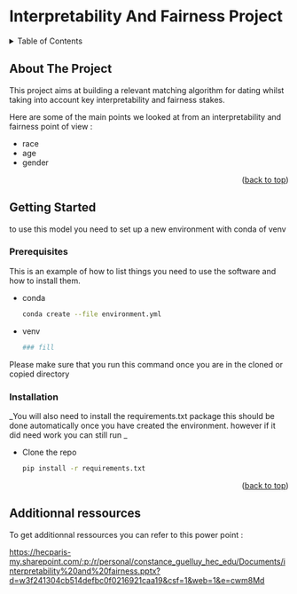 # Interpretability And Fairness Project 


<!-- TABLE OF CONTENTS -->
<details>
  <summary>Table of Contents</summary>
  <ol>
    <li>
      <a href="#about-the-project">About The Project</a>
      <ul>
        <li><a href="#built-with">Built With</a></li>
      </ul>
    </li>
    <li>
      <a href="#getting-started">Getting Started</a>
      <ul>
        <li><a href="#prerequisites">Prerequisites</a></li>
        <li><a href="#installation">Installation</a></li>
      </ul>
    </li>
    <li><a href="#Ressources">Usage</a></li>
    <li><a href="#contact">Contact</a></
  </ol>
</details>


<!-- ABOUT THE PROJECT -->
## About The Project

This project aims at building a relevant matching algorithm for dating whilst taking into account key interpretability and fairness stakes.   

Here are some of the main points we looked at from an interpretability and fairness point of view :
* race
* age
* gender

<p align="right">(<a href="#readme-top">back to top</a>)</p>


<!-- GETTING STARTED -->
## Getting Started

to use this model you need to set up a new environment with conda of venv 

### Prerequisites

This is an example of how to list things you need to use the software and how to install them.
* conda 
  ```sh
  conda create --file environment.yml
  ```
* venv
  ```sh
  ### fill
  ```
Please make sure that you run this command once you are in the cloned or copied directory 

### Installation

_You will also need to install the requirements.txt package this should be done automatically once you have created the environment. however if it did need work you can still run _

* Clone the repo
   ```sh
   pip install -r requirements.txt
   ```

<p align="right">(<a href="#readme-top">back to top</a>)</p>

<!-- More ressources -->
## Additionnal ressources 

To get additionnal ressources you can refer to this power point : 

https://hecparis-my.sharepoint.com/:p:/r/personal/constance_guelluy_hec_edu/Documents/interpretability%20and%20fairness.pptx?d=w3f241304cb514defbc0f0216921caa19&csf=1&web=1&e=cwm8Md
